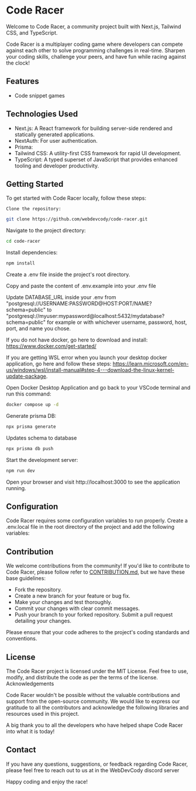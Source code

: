 # Code Racer

Welcome to Code Racer, a community project built with Next.js, Tailwind CSS, and TypeScript.

Code Racer is a multiplayer coding game where developers can compete against each other to solve programming challenges in real-time. Sharpen your coding skills, challenge your peers, and have fun while racing against the clock!

## Features

- Code snippet games

## Technologies Used

- Next.js: A React framework for building server-side rendered and statically generated applications.
- NextAuth: For user authentication.
- Prisma:
- Tailwind CSS: A utility-first CSS framework for rapid UI development.
- TypeScript: A typed superset of JavaScript that provides enhanced tooling and developer productivity.

## Getting Started

To get started with Code Racer locally, follow these steps:

    Clone the repository:

```bash
git clone https://github.com/webdevcody/code-racer.git
```

Navigate to the project directory:

```bash
cd code-racer
```

Install dependencies:

```bash
npm install
```
Create a .env file inside the project's root directory.

Copy and paste the content of .env.example into your .env file

Update DATABASE_URL inside your .env from "postgresql://USERNAME:PASSWORD@HOST:PORT/NAME?schema=public" to "postgresql://myuser:mypassword@localhost:5432/mydatabase?schema=public" for example or with whichever username, password, host, port, and name you chose.

If you do not have docker, go here to download and install: https://www.docker.com/get-started/

If you are getting WSL error when you launch your desktop docker application, go here and follow these steps: https://learn.microsoft.com/en-us/windows/wsl/install-manual#step-4---download-the-linux-kernel-update-package.

Open Docker Desktop Application and go back to your VSCode terminal and run this command:

```bash
docker compose up -d
```

Generate prisma DB:

```bash
npx prisma generate
```

Updates schema to database
```bash
npx prisma db push
```

Start the development server:

```bash
npm run dev
```

Open your browser and visit http://localhost:3000 to see the application running.

## Configuration

Code Racer requires some configuration variables to run properly. Create a .env.local file in the root directory of the project and add the following variables:

## Contribution

We welcome contributions from the community! If you'd like to contribute to Code Racer, please follow refer to [CONTRIBUTION.md](CONTRIBUTION.md), but we have these base guidelines:

- Fork the repository.
- Create a new branch for your feature or bug fix.
- Make your changes and test thoroughly.
- Commit your changes with clear commit messages.
- Push your branch to your forked repository.
  Submit a pull request detailing your changes.

Please ensure that your code adheres to the project's coding standards and conventions.

## License

The Code Racer project is licensed under the MIT License. Feel free to use, modify, and distribute the code as per the terms of the license.
Acknowledgements

Code Racer wouldn't be possible without the valuable contributions and support from the open-source community. We would like to express our gratitude to all the contributors and acknowledge the following libraries and resources used in this project.

A big thank you to all the developers who have helped shape Code Racer into what it is today!

## Contact

If you have any questions, suggestions, or feedback regarding Code Racer, please feel free to reach out to us at in the WebDevCody discord server

Happy coding and enjoy the race!
